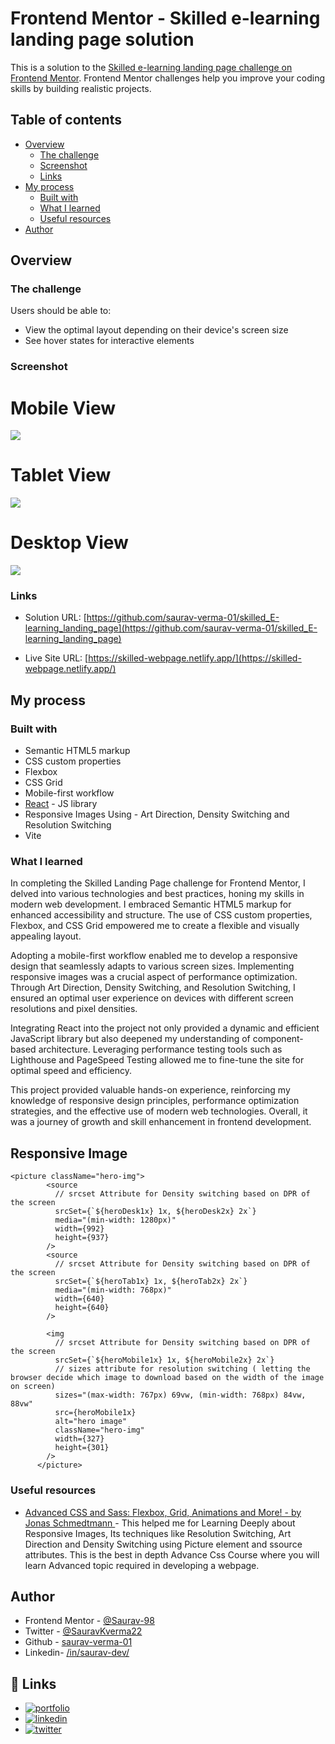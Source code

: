 # Frontend Mentor - Skilled e-learning landing page solution

This is a solution to the [Skilled e-learning landing page challenge on Frontend Mentor](https://www.frontendmentor.io/challenges/skilled-elearning-landing-page-S1ObDrZ8q). Frontend Mentor challenges help you improve your coding skills by building realistic projects.

## Table of contents

- [Overview](#overview)
  - [The challenge](#the-challenge)
  - [Screenshot](#screenshot)
  - [Links](#links)
- [My process](#my-process)
  - [Built with](#built-with)
  - [What I learned](#what-i-learned)
  - [Useful resources](#useful-resources)
- [Author](#author)

## Overview

### The challenge

Users should be able to:

- View the optimal layout depending on their device's screen size
- See hover states for interactive elements

### Screenshot

# Mobile View

![](./screenshots/mobile-view.png)

# Tablet View

![](./screenshots/tablet-view.png)

# Desktop View

![](./screenshots/desktop-view.png)

### Links

- Solution URL: [https://github.com/saurav-verma-01/skilled_E-learning_landing_page](https://github.com/saurav-verma-01/skilled_E-learning_landing_page)

- Live Site URL: [https://skilled-webpage.netlify.app/](https://skilled-webpage.netlify.app/)

## My process

### Built with

- Semantic HTML5 markup
- CSS custom properties
- Flexbox
- CSS Grid
- Mobile-first workflow
- [React](https://reactjs.org/) - JS library
- Responsive Images Using - Art Direction, Density Switching and Resolution Switching
- Vite

### What I learned

In completing the Skilled Landing Page challenge for Frontend Mentor, I delved into various technologies and best practices, honing my skills in modern web development. I embraced Semantic HTML5 markup for enhanced accessibility and structure. The use of CSS custom properties, Flexbox, and CSS Grid empowered me to create a flexible and visually appealing layout.

Adopting a mobile-first workflow enabled me to develop a responsive design that seamlessly adapts to various screen sizes. Implementing responsive images was a crucial aspect of performance optimization. Through Art Direction, Density Switching, and Resolution Switching, I ensured an optimal user experience on devices with different screen resolutions and pixel densities.

Integrating React into the project not only provided a dynamic and efficient JavaScript library but also deepened my understanding of component-based architecture. Leveraging performance testing tools such as Lighthouse and PageSpeed Testing allowed me to fine-tune the site for optimal speed and efficiency.

This project provided valuable hands-on experience, reinforcing my knowledge of responsive design principles, performance optimization strategies, and the effective use of modern web technologies. Overall, it was a journey of growth and skill enhancement in frontend development.

## Responsive Image

```react
<picture className="hero-img">
        <source
          // srcset Attribute for Density switching based on DPR of the screen
          srcSet={`${heroDesk1x} 1x, ${heroDesk2x} 2x`}
          media="(min-width: 1280px)"
          width={992}
          height={937}
        />
        <source
          // srcset Attribute for Density switching based on DPR of the screen
          srcSet={`${heroTab1x} 1x, ${heroTab2x} 2x`}
          media="(min-width: 768px)"
          width={640}
          height={640}
        />

        <img
          // srcset Attribute for Density switching based on DPR of the screen
          srcSet={`${heroMobile1x} 1x, ${heroMobile2x} 2x`}
          // sizes attribute for resolution switching ( letting the browser decide which image to download based on the width of the image on screen)
          sizes="(max-width: 767px) 69vw, (min-width: 768px) 84vw, 88vw"
          src={heroMobile1x}
          alt="hero image"
          className="hero-img"
          width={327}
          height={301}
        />
      </picture>
```

### Useful resources

- [Advanced CSS and Sass: Flexbox, Grid, Animations and More! - by Jonas Schmedtmann ](https://www.udemy.com/course/advanced-css-and-sass/) - This helped me for Learning Deeply about Responsive Images, Its techniques like Resolution Switching, Art Direction and Density Switching using Picture element and ssource attributes. This is the best in depth Advance Css Course where you will learn Advanced topic required in developing a webpage.

## Author

- Frontend Mentor - [@Saurav-98](https://www.frontendmentor.io/profile/Saurav-98)
- Twitter - [@SauravKverma22](https://twitter.com/SauravKverma22)
- Github - [saurav-verma-01](https://github.com/saurav-verma-01)
- Linkedin- [/in/saurav-dev/](https://www.linkedin.com/in/saurav-dev/)

## 🔗 Links

- [![portfolio](https://img.shields.io/badge/my_portfolio-000?style=for-the-badge&logo=ko-fi&logoColor=white)](https://github.com/saurav-verma-01)
- [![linkedin](https://img.shields.io/badge/linkedin-0A66C2?style=for-the-badge&logo=linkedin&logoColor=white)](https://www.linkedin.com/in/saurav-dev/)
- [![twitter](https://img.shields.io/badge/twitter-1DA1F2?style=for-the-badge&logo=twitter&logoColor=white)](https://twitter.com/SauravKverma22)
